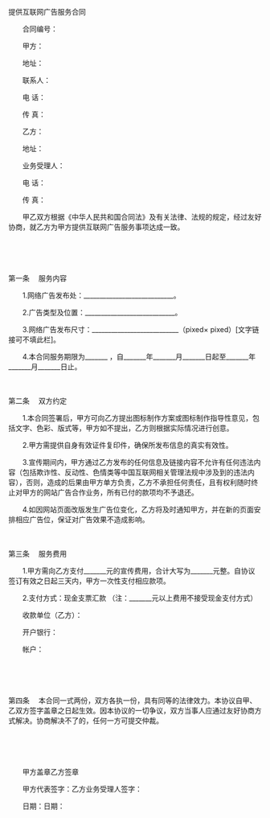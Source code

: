 



提供互联网广告服务合同



 

　　合同编号：　　

　　甲方：

　　地址：

　　联系人：

　　电 话：

　　传 真：　　

　　乙方：

　　地址：

　　业务受理人：

　　电 话：

　　传 真：　　

　　甲乙双方根据《中华人民共和国合同法》及有关法律、法规的规定，经过友好协商，就乙方为甲方提供互联网广告服务事项达成一致。

　　

　　

第一条
　服务内容

　　1.网络广告发布处：____________________________。

　　2.广告类型及位置：____________________________。

　　3.网络广告发布尺寸：___________________________（pixed× pixed）[文字链接可不填此栏]。

　　4.本合同服务期限为_______ ，自_______年_______月_______日起至_______年_______月_______日止。

　　

第二条
　双方约定

　　1.本合同签署后，甲方可向乙方提出图标制作方案或图标制作指导性意见，包括文字、色彩、版式等，甲方如不提出，乙方则根据实际情况进行创意。

　　2.甲方需提供自身有效证件复印件，确保所发布信息的真实有效性。

　　3.宣传期间内，甲方通过乙方发布的任何信息及链接内容不允许有任何违法内容（包括欺诈性、反动性、色情类等中国互联网相关管理法规中涉及到的违法内容），否则，造成的后果由甲方单方负责，乙方不承担任何责任，且有权利随时终止对甲方的网站广告合作业务，所有已付的款项均不予退还。

　　4.如因网站页面改版发生广告位变化，乙方将及时通知甲方，并在新的页面安排相应广告位，保证对广告效果不造成影响。

　　

第三条
　服务费用

　　1.甲方需向乙方支付_______元的宣传费用，合计大写为_______元整。自协议签订有效之日起三天内，甲方一次性支付相应款项。

　　2.支付方式：现金支票汇款 （注：_______元以上费用不接受现金支付方式）

　　收款单位（乙方）：

　　开户银行：

　　帐户：

　　

　　

第四条
　本合同一式两份，双方各执一份，具有同等的法律效力。本协议自甲、乙双方签字盖章之日起生效。因本协议的一切争议，双方当事人应通过友好协商方式解决。协商解决不了的，任何一方可提交仲裁。　　

　　

　　

　　甲方盖章乙方签章

　　甲方代表签字：乙方业务受理人签字：

　　日期：日期：
